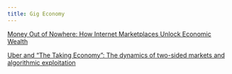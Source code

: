 ```yaml
---
title: Gig Economy
---
```


[Money Out of Nowhere: How Internet Marketplaces Unlock Economic Wealth](http://abovethecrowd.com/2019/02/27/money-out-of-nowhere-how-internet-marketplaces-unlock-economic-wealth/)

[Uber and “The Taking Economy”: The dynamics of two-sided markets and algorithmic exploitation](https://medium.com/equal-future/uber-and-the-taking-economy-b75d0b978bf8)
